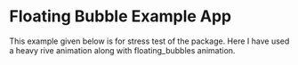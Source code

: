 # Floating Bubble Example App

This example given below is for stress test of the package.
Here I have used a heavy rive animation along with floating_bubbles animation.